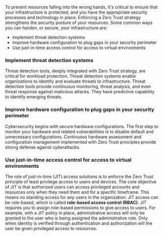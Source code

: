 To prevent resources falling into the wrong hands, it's critical to ensure that your infrastructure is protected, and you have the appropriate security processes and technology in place. Enforcing a Zero Trust strategy strengthens the security posture of your resources. Some common ways you can _harden_, or secure, your infrastructure are:

- Implement threat detection systems
- Improve hardware configuration to plug gaps in your security perimeter
- Use just-in-time access control for access to virtual environments

### Implement threat detection systems

Threat detection tools, deeply integrated with Zero Trust strategy, are critical for workload protection. Threat detection systems enable organizations to identify and evaluate threats to infrastructure. Threat detection tools provide continuous monitoring, threat analysis, and even threat response against malicious attacks. They have predictive capability to identify emerging threats.

### Improve hardware configuration to plug gaps in your security perimeter

Cybersecurity begins with secure hardware configurations. The first step to monitor your hardware and related vulnerabilities is to disable default and unnecessary configurations. Continuous hardware assessment and configuration management implemented with Zero Trust principles provide strong defense against cyberattacks.

### Use just-in-time access control for access to virtual environments

The role of just-in-time (JIT) access solutions is to enforce the Zero Trust principle of least privilege access to users and devices. The core objective of JIT is that authorized users can access privileged accounts and resources only when they need them and for a specific timeframe. This means no standing access for any users in the organization. JIT access can be role-based, which is called **role-based access control (RBAC)**. JIT requires you to assign role-based permissions to give access to users. For example, with a JIT policy in place, administrative access will only be granted to the user who is being assigned the administrative role. Only when identity is verified through authentication and authorization will the user be given privileged access to resources.
